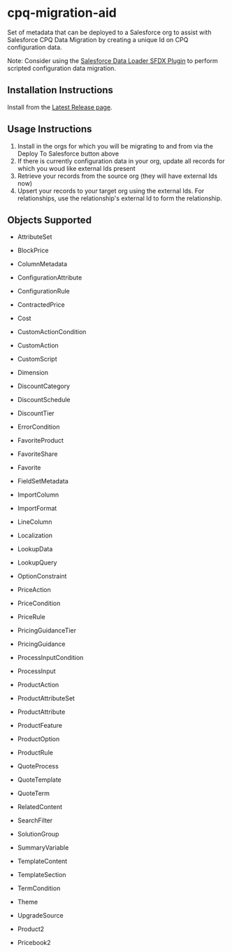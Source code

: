 # cpq-migration-aid

Set of metadata that can be deployed to a Salesforce org to assist with Salesforce CPQ Data Migration by creating a unique Id on CPQ configuration data.

Note: Consider using the [Salesforce Data Loader SFDX Plugin](https://github.com/forcedotcom/SFDX-Data-Move-Utility) to perform scripted configuration data migration.

## Installation Instructions

Install from the [Latest Release page](https://github.com/dmgerow/cpq-migration-aid/releases/latest/).

## Usage Instructions

1. Install in the orgs for which you will be migrating to and from via the Deploy To Salesforce button above
2. If there is currently configuration data in your org, update all records for which you woud like external Ids present
3. Retrieve your records from the source org (they will have external Ids now)
4. Upsert your records to your target org using the external Ids. For relationships, use the relationship's external Id to form the relationship.

## Objects Supported

- AttributeSet

- BlockPrice

- ColumnMetadata

- ConfigurationAttribute

- ConfigurationRule

- ContractedPrice

- Cost

- CustomActionCondition

- CustomAction

- CustomScript

- Dimension

- DiscountCategory

- DiscountSchedule

- DiscountTier

- ErrorCondition

- FavoriteProduct

- FavoriteShare

- Favorite

- FieldSetMetadata

- ImportColumn

- ImportFormat

- LineColumn

- Localization

- LookupData

- LookupQuery

- OptionConstraint

- PriceAction

- PriceCondition

- PriceRule

- PricingGuidanceTier

- PricingGuidance

- ProcessInputCondition

- ProcessInput

- ProductAction

- ProductAttributeSet

- ProductAttribute

- ProductFeature

- ProductOption

- ProductRule

- QuoteProcess

- QuoteTemplate

- QuoteTerm

- RelatedContent

- SearchFilter

- SolutionGroup

- SummaryVariable

- TemplateContent

- TemplateSection

- TermCondition

- Theme

- UpgradeSource

- Product2

- Pricebook2
